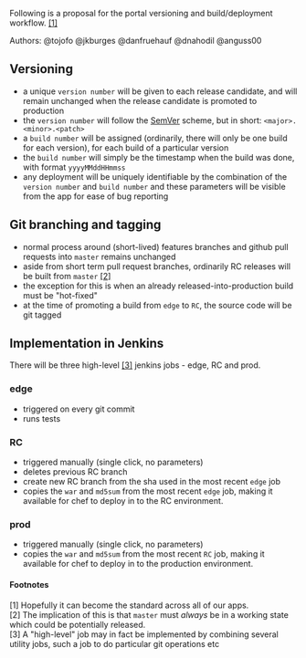Following is a proposal for the portal versioning and build/deployment workflow.  [[1]](#footnote_1)

Authors: @tojofo @jkburges @danfruehauf @dnahodil @anguss00 

## Versioning
* a unique `version number` will be given to each release candidate, and will remain unchanged when the release candidate is promoted to production
* the `version number` will follow the [SemVer](http://semver.org/) scheme, but in short: `<major>.<minor>.<patch>`
* a `build number` will be assigned (ordinarily, there will only be one build for each version), for each build of a particular version 
* the `build number` will simply be the timestamp when the build was done, with format `yyyyMMddHHmmss`
* any deployment will be uniquely identifiable by the combination of the `version number` and `build number` and these parameters will be visible from the app for ease of bug reporting

## Git branching and tagging
* normal process around (short-lived) features branches and github pull requests into `master` remains unchanged
* aside from short term pull request branches, ordinarily RC releases will be built from `master` [[2]](#footnote_2)
* the exception for this is when an already released-into-production build must be "hot-fixed"
* at the time of promoting a build from `edge` to `RC`, the source code will be git tagged

## Implementation in Jenkins

There will be three high-level [[3]](#footnote_3) jenkins jobs - edge, RC and prod.

### edge
* triggered on every git commit
* runs tests

### RC
* triggered manually (single click, no parameters)
* deletes previous RC branch
* create new RC branch from the sha used in the most recent `edge` job
* copies the `war` and `md5sum` from the most recent `edge` job, making it available for chef to deploy in to the RC environment.

### prod
* triggered manually (single click, no parameters)
* copies the `war` and `md5sum` from the most recent `RC` job, making it available for chef to deploy in to the production environment.

#### Footnotes
<a name="footnote_1">[1]</a> Hopefully it can become the standard across all of our apps.<br/>
<a name="footnote_2">[2]</a> The implication of this is that `master` must *always* be in a working state which could be potentially released.<br/>
<a name="footnote_3">[3]</a> A "high-level" job may in fact be implemented by combining several utility jobs, such a job to do particular git operations etc

